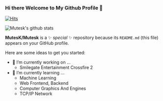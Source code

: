 ### Hi there Welcome to My Github Profile 👋

[![Hits](https://hits.seeyoufarm.com/api/count/incr/badge.svg?url=https%3A%2F%2Fgithub.com%2FMutesk%2Fhit-counter&count_bg=%2379C83D&title_bg=%23555555&icon=&icon_color=%23E7E7E7&title=hits&edge_flat=false)](https://hits.seeyoufarm.com)

![Mutesk's github stats](https://github-readme-stats.vercel.app/api?username=mutesk&hide=contribs,prs)

**MutesK/Mutesk** is a ✨ _special_ ✨ repository because its `README.md` (this file) appears on your GitHub profile.

Here are some ideas to get you started:

- 🔭 I’m currently working on ...
  + Smilegate Entertainment Crossfire 2
- 🌱 I’m currently learning ...
  + Machine Learning
  + Web Frontend, Backend
  + Computer Graphics And Engines
  + TCP/IP Network
